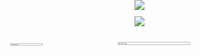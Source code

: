 <!--
**azazo1/azazo1** is a ✨ _special_ ✨ repository because its `README.md` (this file) appears on your GitHub profile.

Here are some ideas to get you started:

- 🔭 I’m currently working on ...
- 🌱 I’m currently learning ...
- 👯 I’m looking to collaborate on ...
- 🤔 I’m looking for help with ...
- 💬 Ask me about ...
- 📫 How to reach me: ...
- 😄 Pronouns: ...
- ⚡ Fun fact: ...
-->
<style>
body {
    display: flex;
    flex-direction: column;
    align-items: center;
    justify-content: center;
    margin: 0;
    padding: 0;
}
.row {
    display: flex;
    justify-content: center;
    align-items: center;
    margin: 10px 0;
    width: 100%;
}
.row img {
    height: auto;
}
.row:first-child img {
    width: 80%;
}
.row:last-child img:first-child {
    width: 32%; /* 4/10 = 40% of 80% */
    margin-right: 2%; /* Add gap between images */
}
.row:last-child img:last-child {
    width: 48%; /* 6/10 = 60% of 80% */
}
</style>

<img src="https://capsule-render.vercel.app/api?type=waving&color=auto&height=300&&section=header&text=Hi%2C%20there👋&fontSize=90&fontAlign=50&fontAlignY=30&desc=My%20name%20is%20azazo1😎&descAlign=50&descSize=30&descAlignY=60&animation=twinkling"/>
<div class="row">
    <img src="https://github-readme-stats.vercel.app/api?username=azazo1&theme=transparent&include_all_commits=true&show_icons=true&hide_border=false"/>
</div>
<div class="row">
    <img src="https://github-readme-stats.vercel.app/api/top-langs/?username=azazo1&size_weight=0.5&count_weight=0.5&theme=transparent&layout=donut&langs_count=10"/>
    <img src="https://github-readme-stats.vercel.app/api/wakatime?username=azazo1&theme=transparent&hide_border=false&layout=compact"/>
</div>